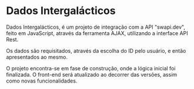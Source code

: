 # Dados Intergalácticos

Dados Intergalácticos, é um projeto de integração com a API "swapi.dev", feito em JavaScript,  através da ferramenta AJAX, utilizando a interface API Rest. 

Os dados são requisitados, através da escolha do ID pelo usuário, e então apresentados ao mesmo. 

O projeto encontra-se em fase de construção, onde a lógica inicial foi finalizada. O front-end será atualizado ao decorrer das versões, assim como novas funcionalidades.
